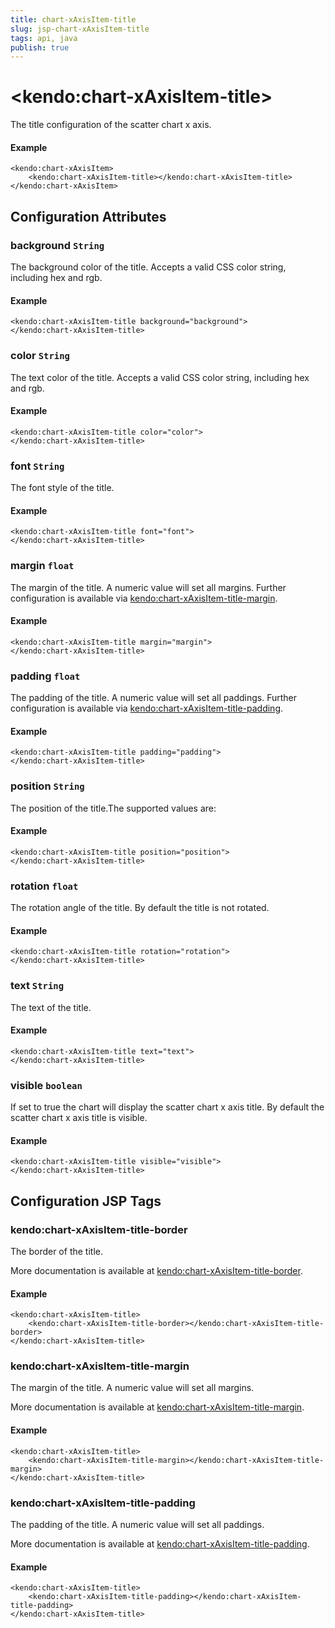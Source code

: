 ```yaml
---
title: chart-xAxisItem-title
slug: jsp-chart-xAxisItem-title
tags: api, java
publish: true
---
```


# \<kendo:chart-xAxisItem-title\>

The title configuration of the scatter chart x axis.

#### Example
    <kendo:chart-xAxisItem>
        <kendo:chart-xAxisItem-title></kendo:chart-xAxisItem-title>
    </kendo:chart-xAxisItem>

## Configuration Attributes

### background `String`

The background color of the title. Accepts a valid CSS color string, including hex and rgb.

#### Example
    <kendo:chart-xAxisItem-title background="background">
    </kendo:chart-xAxisItem-title>

### color `String`

The text color of the title. Accepts a valid CSS color string, including hex and rgb.

#### Example
    <kendo:chart-xAxisItem-title color="color">
    </kendo:chart-xAxisItem-title>

### font `String`

The font style of the title.

#### Example
    <kendo:chart-xAxisItem-title font="font">
    </kendo:chart-xAxisItem-title>

### margin `float`

The margin of the title. A numeric value will set all margins. Further configuration is available via [kendo:chart-xAxisItem-title-margin](#kendo-chart-xAxisItem-title-margin). 

#### Example
    <kendo:chart-xAxisItem-title margin="margin">
    </kendo:chart-xAxisItem-title>

### padding `float`

The padding of the title. A numeric value will set all paddings. Further configuration is available via [kendo:chart-xAxisItem-title-padding](#kendo-chart-xAxisItem-title-padding). 

#### Example
    <kendo:chart-xAxisItem-title padding="padding">
    </kendo:chart-xAxisItem-title>

### position `String`

The position of the title.The supported values are:

#### Example
    <kendo:chart-xAxisItem-title position="position">
    </kendo:chart-xAxisItem-title>

### rotation `float`

The rotation angle of the title. By default the title is not rotated.

#### Example
    <kendo:chart-xAxisItem-title rotation="rotation">
    </kendo:chart-xAxisItem-title>

### text `String`

The text of the title.

#### Example
    <kendo:chart-xAxisItem-title text="text">
    </kendo:chart-xAxisItem-title>

### visible `boolean`

If set to true the chart will display the scatter chart x axis title. By default the scatter chart x axis title is visible.

#### Example
    <kendo:chart-xAxisItem-title visible="visible">
    </kendo:chart-xAxisItem-title>


##  Configuration JSP Tags

### kendo:chart-xAxisItem-title-border

The border of the title.

More documentation is available at [kendo:chart-xAxisItem-title-border](chart/xaxisitem-title-border).

#### Example

    <kendo:chart-xAxisItem-title>
        <kendo:chart-xAxisItem-title-border></kendo:chart-xAxisItem-title-border>
    </kendo:chart-xAxisItem-title>

### kendo:chart-xAxisItem-title-margin

The margin of the title. A numeric value will set all margins.

More documentation is available at [kendo:chart-xAxisItem-title-margin](chart/xaxisitem-title-margin).

#### Example

    <kendo:chart-xAxisItem-title>
        <kendo:chart-xAxisItem-title-margin></kendo:chart-xAxisItem-title-margin>
    </kendo:chart-xAxisItem-title>

### kendo:chart-xAxisItem-title-padding

The padding of the title. A numeric value will set all paddings.

More documentation is available at [kendo:chart-xAxisItem-title-padding](chart/xaxisitem-title-padding).

#### Example

    <kendo:chart-xAxisItem-title>
        <kendo:chart-xAxisItem-title-padding></kendo:chart-xAxisItem-title-padding>
    </kendo:chart-xAxisItem-title>


